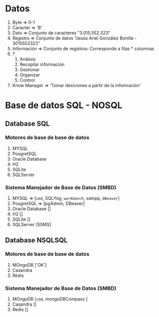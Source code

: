 # Datos

1. Byte => 0-1
2. Caracter => 'B'
3. Dato => Conjunto de caracteres "3.015.552.323"
4. Registro => Conjunto de datos "Jesús Ariel González Bonilla - 3015552323"
5. Información => Conjunto de registros: Corresponde a filas * columnas
6. ?
   1. Análisis
   2. Recopilar información
   3. Gestionar 
   4. Organizar
   5. Control
7. Know Manager => 'Tomar desiciones a partir de la infomración'


# Base de datos SQL - NOSQL

## Database SQL

### Motores de base de base de datos

1. MYSQL
2. PosgretSQL
3. Oracle Database 
4. H2
5. SQLite
6. SQLServer

### Sistema Manejador de Base de Datos (SMBD)

1. MYSQL => [`cmd`, SQLYog, `workbench`, xampp, `DBeaver`]
2. PosgretSQL => [pgAdmin, DBeaver]
3. Oracle Database []
4. H2 []
5. SQLite []
6. SQLServer [SSMS]


## Database NSQLSQL

### Motores de base de base de datos

1. MOngoDB ['OK']
2. Casandra
3. Redis 

### Sistema Manejador de Base de Datos (SMBD)

1. MOngoDB [`cmd`, mongoDBCompass ]
2. Casandra []
3. Redis []
